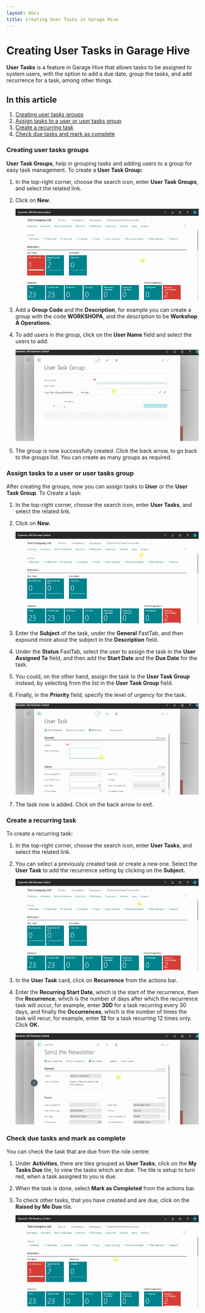 ```yaml
---
layout: docs
title: Creating User Tasks in Garage Hive
---
```


# Creating User Tasks in Garage Hive
**User Tasks** is a feature in Garage Hive that allows tasks to be assigned to system users, with the option to add a due date, group the tasks, and add recurrence for a task, among other things.

## In this article
1. [Creating user tasks groups](#creating-user-tasks-groups)
2. [Assign tasks to a user or user tasks group](#assign-tasks-to-a-user-or-user-tasks-group)
3. [Create a recurring task](#create-a-recurring-task)
4. [Check due tasks and mark as complete](#check-due-task-and-mark-as-complete)


### Creating user tasks groups
**User Task Groups**, help in grouping tasks and adding users to a group for easy task management. To create a **User Task Group:**
1. In the top-right corner, choose the search icon, enter **User Task Groups**, and select the related link.
2. Click on **New**.

   ![](media/garagehive-user-tasks1.gif)

3. Add a **Group Code** and the **Description**, for example you can create a group with the code **WORKSHOPA**, and the description to be **Workshop A Operations.**
4. To add users in the group, click on the **User Name** field and select the users to add.

   ![](media/garagehive-user-tasks2.gif)

5. The group is now successfully created. Click the back arrow, to go back to the groups list. You can create as many groups as required.

### Assign tasks to a user or user tasks group
After creating the groups, now you can assign tasks to **User** or the **User Task Group**. To Create a task:
1. In the top-right corner, choose the search icon, enter **User Tasks**, and select the related link.
2. Click on **New.**

   ![](media/garagehive-user-tasks3.gif)

3. Enter the **Subject** of the task, under the **General** FastTab, and then expound more about the subject in the **Description** field.
4. Under the **Status** FastTab, select the user to assign the task in the **User Assigned To** field, and then add the **Start Date** and the **Due Date** for the task.
5. You could, on the other hand, assign the task to the **User Task Group** instead, by selecting from the list in the **User Task Group** field.
6. Finally, in the **Priority** field, specify the level of urgency for the task.

   ![](media/garagehive-user-tasks4.gif)

7. The task now is added. Click on the back arrow to exit.

### Create a recurring task
To create a recurring task:
1. In the top-right corner, choose the search icon, enter **User Tasks**, and select the related link.
2. You can select a previously created task or create a new one. Select the **User Task** to add the recurrence setting by clicking on the **Subject.**

   ![](media/garagehive-user-tasks5.gif)

3. In the **User Task** card, click on **Recurrence** from the actions bar.
4. Enter the **Recurring Start Date**, which is the start of the recurrence, then the **Recurrence**, which is the number of days after which the recurrence task will occur, for example, enter **30D** for a task recurring every 30 days, and finally the **Occurrences**, which is the number of times the task will recur, for example, enter **12** for a task recurring 12 times only. Click **OK.**
   
   ![](media/garagehive-user-tasks6.gif)

### Check due tasks and mark as complete
You can check the task that are due from the role centre:
1. Under **Activities**, there are tiles grouped as **User Tasks**, click on the **My Tasks Due** tile, to view the tasks which are due. The tile is setup to turn red, when a task assigned to you is due.
2. When the task is done, select **Mark as Completed** from the actions bar.
3. To check other tasks, that you have created and are due, click on the **Raised by Me Due** tile.

   ![](media/garagehive-user-tasks7.gif)
